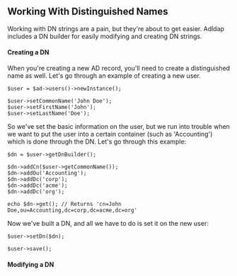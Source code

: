 ## Working With Distinguished Names

Working with DN strings are a pain, but they're about to get easier. Adldap includes a DN builder for easily modifying and
creating DN strings.

#### Creating a DN

When you're creating a new AD record, you'll need to create a distinguished name as well. Let's go through an example of
creating a new user.

    $user = $ad->users()->newInstance();
    
    $user->setCommonName('John Doe');
    $user->setFirstName('John');
    $user->setLastName('Doe');
   
So we've set the basic information on the user, but we run into trouble when we want to put the user into a certain container
(such as 'Accounting') which is done through the DN. Let's go through this example:

    $dn = $user->getDnBuilder();
    
    $dn->addCn($user->getCommonName());
    $dn->addOu('Accounting');
    $dn->addDc('corp');
    $dn->addDc('acme');
    $dn->addDc('org');
    
    echo $dn->get(); // Returns 'cn=John Doe,ou=Accounting,dc=corp,dc=acme,dc=org'
    
Now we've built a DN, and all we have to do is set it on the new user:    
    
    $user->setDn($dn);
    
    $user->save();

#### Modifying a DN
